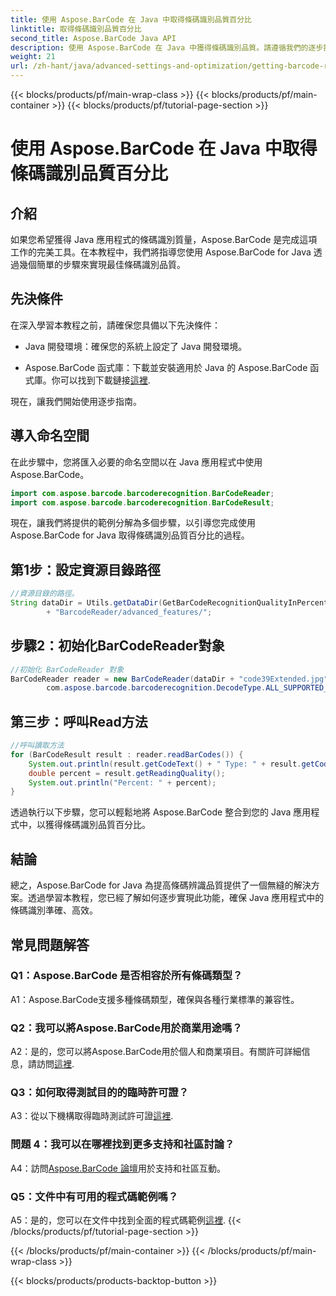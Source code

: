 ```yaml
---
title: 使用 Aspose.BarCode 在 Java 中取得條碼識別品質百分比
linktitle: 取得條碼識別品質百分比
second_title: Aspose.BarCode Java API
description: 使用 Aspose.BarCode 在 Java 中獲得條碼識別品質。請遵循我們的逐步指南以獲得最佳結果。
weight: 21
url: /zh-hant/java/advanced-settings-and-optimization/getting-barcode-recognition-quality-percent/
---
```


{{< blocks/products/pf/main-wrap-class >}}
{{< blocks/products/pf/main-container >}}
{{< blocks/products/pf/tutorial-page-section >}}

# 使用 Aspose.BarCode 在 Java 中取得條碼識別品質百分比

## 介紹

如果您希望獲得 Java 應用程式的條碼識別質量，Aspose.BarCode 是完成這項工作的完美工具。在本教程中，我們將指導您使用 Aspose.BarCode for Java 透過幾個簡單的步驟來實現最佳條碼識別品質。

## 先決條件

在深入學習本教程之前，請確保您具備以下先決條件：

- Java 開發環境：確保您的系統上設定了 Java 開發環境。

-  Aspose.BarCode 函式庫：下載並安裝適用於 Java 的 Aspose.BarCode 函式庫。你可以找到下載鏈接[這裡](https://releases.aspose.com/barcode/java/).

現在，讓我們開始使用逐步指南。

## 導入命名空間

在此步驟中，您將匯入必要的命名空間以在 Java 應用程式中使用 Aspose.BarCode。

```java
import com.aspose.barcode.barcoderecognition.BarCodeReader;
import com.aspose.barcode.barcoderecognition.BarCodeResult;


```

現在，讓我們將提供的範例分解為多個步驟，以引導您完成使用 Aspose.BarCode for Java 取得條碼識別品質百分比的過程。

## 第1步：設定資源目錄路徑

```java
//資源目錄的路徑。
String dataDir = Utils.getDataDir(GetBarCodeRecognitionQualityInPercent.class)
		+ "BarcodeReader/advanced_features/";
```

## 步驟2：初始化BarCodeReader對象

```java
//初始化 BarCodeReader 對象
BarCodeReader reader = new BarCodeReader(dataDir + "code39Extended.jpg",
		com.aspose.barcode.barcoderecognition.DecodeType.ALL_SUPPORTED_TYPES);
```

## 第三步：呼叫Read方法

```java
//呼叫讀取方法
for (BarCodeResult result : reader.readBarCodes()) {
	System.out.println(result.getCodeText() + " Type: " + result.getCodeType());
	double percent = result.getReadingQuality();
	System.out.println("Percent: " + percent);
}
```

透過執行以下步驟，您可以輕鬆地將 Aspose.BarCode 整合到您的 Java 應用程式中，以獲得條碼識別品質百分比。

## 結論

總之，Aspose.BarCode for Java 為提高條碼辨識品質提供了一個無縫的解決方案。透過學習本教程，您已經了解如何逐步實現此功能，確保 Java 應用程式中的條碼識別準確、高效。

## 常見問題解答

### Q1：Aspose.BarCode 是否相容於所有條碼類型？

A1：Aspose.BarCode支援多種條碼類型，確保與各種行業標準的兼容性。

### Q2：我可以將Aspose.BarCode用於商業用途嗎？

 A2：是的，您可以將Aspose.BarCode用於個人和商業項目。有關許可詳細信息，請訪問[這裡](https://purchase.aspose.com/buy).

### Q3：如何取得測試目的的臨時許可證？

A3：從以下機構取得臨時測試許可證[這裡](https://purchase.aspose.com/temporary-license/).

### 問題 4：我可以在哪裡找到更多支持和社區討論？

 A4：訪問[Aspose.BarCode 論壇](https://forum.aspose.com/c/barcode/13)用於支持和社區互動。

### Q5：文件中有可用的程式碼範例嗎？

 A5：是的，您可以在文件中找到全面的程式碼範例[這裡](https://reference.aspose.com/barcode/java/).
{{< /blocks/products/pf/tutorial-page-section >}}

{{< /blocks/products/pf/main-container >}}
{{< /blocks/products/pf/main-wrap-class >}}

{{< blocks/products/products-backtop-button >}}
